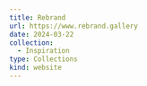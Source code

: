 ```yaml
---
title: Rebrand
url: https://www.rebrand.gallery
date: 2024-03-22
collection:
  - Inspiration
type: Collections
kind: website
---
```

